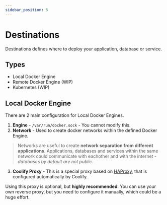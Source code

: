 ```yaml
---
sidebar_position: 5
---
```


# Destinations

Destinations defines where to deploy your application, database or service. 

## Types
- Local Docker Engine
- Remote Docker Engine (WIP)
- Kubernetes (WIP)

## Local Docker Engine
There are 2 main configuration for Local Docker Engines.
1. **Engine** - `/var/run/docker.sock` - You cannot modify this.
2. **Network** - Used to create docker networks within the defined Docker Engine.
   
> Networks are useful to create **network separation from different applications**. Applications, databases and services within the same network could communicate with eachother and with the internet - *databases by default are not public*.

3. **Coolify Proxy** - This is a special proxy based on [HAProxy](https://haproxy.com/), that is configured automatically by Coolify. 

Using this proxy is optional, but **highly recommended**. You can use your own reverse proxy, but you need to configure it manually, which could be a huge effort.
   